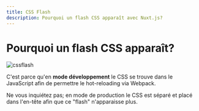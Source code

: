 ```yaml
---
title: CSS Flash
description: Pourquoi un flash CSS apparaît avec Nuxt.js?
---
```


# Pourquoi un flash CSS apparaît?

![cssflash](/flash_css.gif)

C'est parce qu'en **mode développement** le CSS se trouve dans le JavaScript afin de permettre le hot-reloading via Webpack.

Ne vous inquiétez pas; en mode de production le CSS est séparé et placé dans l'en-tête afin que ce "flash" n'apparaisse plus.
